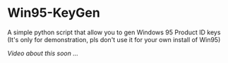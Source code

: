 # Win95-KeyGen
A simple python script that allow you to gen Windows 95 Product ID keys
(It's only for demonstration, pls don't use it for your own install of Win95)

<em>Video about this soon ...</em>
